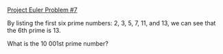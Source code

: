 [Project Euler Problem #7](https://projecteuler.net/problem=7 "Project Euler Problem #7")

By listing the first six prime numbers: 2, 3, 5, 7, 11, and 13, we can see that the 6th prime is 13.

What is the 10 001st prime number?
